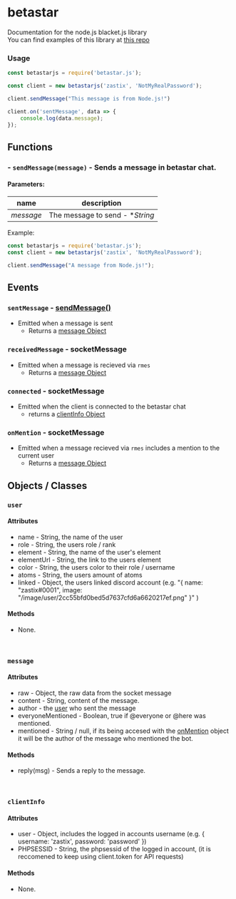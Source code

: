 # betastar

Documentation for the node.js blacket.js library<br>
You can find examples of this library at [this repo](https://github.com/notzastix/betastar.js-examples)

### Usage
```js
const betastarjs = require('betastar.js');

const client = new betastarjs('zastix', 'NotMyRealPassword');

client.sendMessage("This message is from Node.js!")

client.on('sentMessage', data => {
    console.log(data.message);
});
```

## Functions
### - **`sendMessage(message)`** - Sends a message in betastar chat.

#### Parameters:
| name | description |
|-|-|
|*message*|The message to send - **String*|

Example:
```js
const betastarjs = require('betastar.js');
const client = new betastarjs('zastix', 'NotMyRealPassword');

client.sendMessage("A message from Node.js!");
```

## Events
### `sentMessage` - [sendMessage()](https://github.com/notzastix/betastar.js/blob/main/Documentation.md#--sendmessagemessage---sends-a-message-in-betastar-chat)

- Emitted when a message is sent
    - Returns a [message Object](https://github.com/notzastix/betastar.js/blob/main/Documentation.md#attributes-1)


### `receivedMessage` - socketMessage

- Emitted when a message is recieved via `rmes`
    - Returns a [message Object](https://github.com/notzastix/betastar.js/blob/main/Documentation.md#message)

### `connected` - socketMessage

- Emitted when the client is connected to the betastar chat
    - returns a [clientInfo Object](https://github.com/notzastix/betastar.js/blob/main/Documentation.md#message)

### `onMention` - socketMessage

- Emitted when a message recieved via `rmes` includes a mention to the current user
    - Returns a [message Object](https://github.com/notzastix/betastar.js/blob/main/Documentation.md#clientInfo)

 ## Objects / Classes
 
 ### **`user`**
 #### Attributes
  - name - String, the name of the user
  - role - String, the users role / rank
  - element - String, the name of the user's element
  - elementUrl - String, the link to the users element
  - color - String, the users color to their role / username
  - atoms - String, the users amount of atoms
  - linked - Object, the users linked discord account (e.g. "{ name: "zastix#0001", image: "/image/user/2cc55bfd0bed5d7637cfd6a6620217ef.png" }" )
    
 #### Methods
  - None.
<br>
 
 ### **`message`**
 #### Attributes
  - raw - Object, the raw data from the socket message
  - content - String, content of the message.
  - author - the [user]() who sent the message
  - everyoneMentioned - Boolean, true if @everyone or @here was mentioned.
  - mentioned - String / null, if its being accesed with the [onMention](https://github.com/notzastix/betastar.js/blob/main/Documentation.md#onmention---socketmessage) object it will be the author of the message who mentioned the bot.

 #### Methods
  - reply(msg) - Sends a reply to the message.
<br>

### **`clientInfo`**
 #### Attributes
  - user - Object, includes the logged in accounts username (e.g. { username: 'zastix', password: 'password' })
  - PHPSESSID - String, the phpsessid of the logged in account, (it is reccomened to keep using client.token for API requests)

 #### Methods
  - None.
<br>